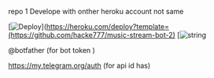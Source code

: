 repo 1 Develope with onther heroku account not same 

[![Deploy](https://www.herokucdn.com/deploy/button.svg)](https://heroku.com/deploy?template=(https://github.com/hacke777/music-stream-bot-2)
[![string](https://replit.com/@hacke777/Telgarm-sterings)

@botfather (for bot token )

 https://my.telegram.org/auth (for api id has)
